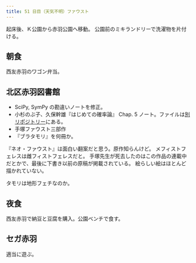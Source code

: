 ```yaml
---
title: 51 日目（天気不明）ファウスト
---
```


起床後、Ｋ公園から赤羽公園へ移動。
公園前のミキランドリーで洗濯物を片付ける。

## 朝食

西友赤羽のワゴン弁当。

## 北区赤羽図書館

* SciPy, SymPy の勘違いノートを修正。
* 小杉のぶ子、久保幹雄『はじめての確率論』 Chap. 5 ノート。ファイルは[別リポジトリー][kosugi11]にある。
* 手塚ファウスト三部作
* 『ブラタモリ』を何冊か。

『ネオ・ファウスト』は面白い翻案だと思う。原作知らんけど。
メフィストフェレスは雌フィストフェレスだと。
手塚先生が死去したのはこの作品の連載中だとかで、最後に下書き以前の原稿が掲載されている。
絵らしい絵はほとんど描かれていない。

タモリは地形フェチなのか。

[kosugi11]: https://github.com/showa-yojyo/jupyter-notebooks/kosugi11

## 夜食

西友赤羽で納豆と豆腐を購入。公園ベンチで食す。

## セガ赤羽

適当に遊ぶ。

